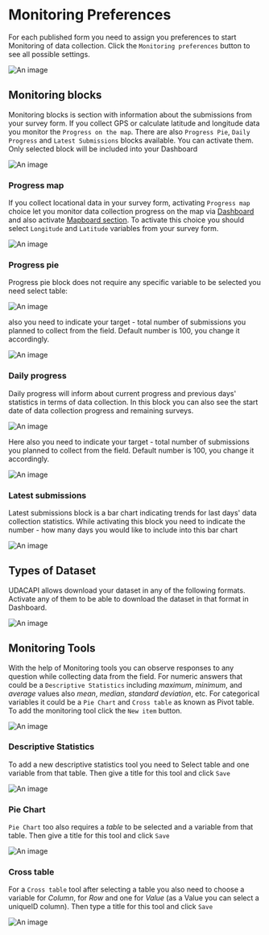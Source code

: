 # Monitoring Preferences

For each published form you need to assign you preferences to start Monitoring of data collection. Click the `Monitoring preferences` button to see all possible settings.

![An image](./img/s7_1-MPreferences.png)

## Monitoring blocks

Monitoring blocks is section with information about the submissions from your survey form. If you collect GPS or calculate latitude and longitude data you monitor the `Progress on the map`. There are also `Progress Pie`, `Daily Progress` and `Latest Submissions` blocks available. You can activate them. Only selected block will be included into your Dashboard

![An image](./img/s07_1DB_empty.png)

### Progress map

If you collect locational data in your survey form, activating `Progress map` choice let you monitor data collection progress on the map via [Dashboard](./30-dashboard.md) and also activate [Mapboard section](./45-mapboard.md). To activate this choice you should select `Longitude` and `Latitude` variables from your survey form.

![An image](./img/s07_1PM.png)

### Progress pie

Progress pie block does not require any specific variable to be selected you need select table:

![An image](./img/s07_1PP.png)

also you need to indicate your target - total number of submissions you planned to collect from the field. Default number is 100, you change it accordingly.

![An image](./img/s07_1PP_target.png)

### Daily progress

Daily progress will inform about current progress and previous days' statistics in terms of data collection. In this block you can also see the start date of data collection progress and remaining surveys.

![An image](./img/s07_1PP.png)

Here also you need to indicate your target - total number of submissions you planned to collect from the field. Default number is 100, you change it accordingly.

![An image](./img/s07_1DP_target.png)

### Latest submissions

Latest submissions block is a bar chart indicating trends for last days' data collection statistics. While activating this block you need to indicate the number - how many days you would like to include into this bar chart

![An image](./img/s07_1LS.png)

## Types of Dataset
 
UDACAPI allows download your dataset in any of the following formats. Activate any of them to be able to download the dataset in that format in Dashboard. 

![An image](./img/s07_2_Datasets.png)

## Monitoring Tools

With the help of Monitoring tools you can observe responses to any question while collecting data from the field. For numeric answers that could be a `Descriptive Statistics` including *maximum*, *minimum*, and *average* values also *mean*, *median*, *standard deviation*, etc. For categorical variables it could be a `Pie Chart` and `Cross table` as known as Pivot table. To add the monitoring tool click the `New item` button.

![An image](./img/s07_3_MT.png)

### Descriptive Statistics

To add a new descriptive statistics tool you need to Select table and one variable from that table. Then give a title for this tool and click `Save`

![An image](./img/s07_3_MT_DS.png)

### Pie Chart

`Pie Chart` too also requires a *table* to be selected and a variable from that table. Then give a title for this tool and click `Save`

![An image](./img/s07_3_MT_PCh.png)

### Cross table

For a `Cross table` tool after selecting a table you also need to choose a variable for *Column*, for *Row* and one for *Value* (as a Value you can select a uniqueID column). Then type a title for this tool and click `Save`

![An image](./img/s07_3_MT_CT.png)